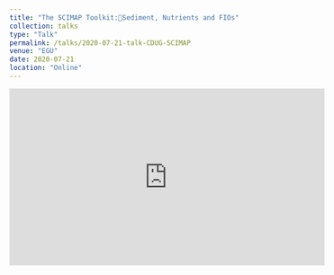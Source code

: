 ```yaml
---
title: "The SCIMAP Toolkit:Sediment, Nutrients and FIOs"
collection: talks
type: "Talk"
permalink: /talks/2020-07-21-talk-CDUG-SCIMAP
venue: "EGU"
date: 2020-07-21
location: "Online"
---
```


<iframe width="560" height="315" src="https://www.youtube.com/embed/q3oS80YCe_Y" title="YouTube video player" frameborder="0" allow="accelerometer; autoplay; clipboard-write; encrypted-media; gyroscope; picture-in-picture" allowfullscreen></iframe>
